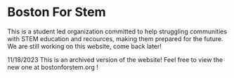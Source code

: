# Boston For Stem

This is a student led organization committed to help struggling communities with STEM education and recources, making them prepared for the future.
We are still working on this website, come back later!

11/18/2023
This is an archived version of the website! Feel free to view the new one at bostonforstem.org !

